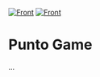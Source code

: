 [![Front](https://img.shields.io/badge/Stack-MERN-blue?style=flat)](https://)
[![Front](https://img.shields.io/badge/Context-UE3WebClient-yellow?style=flat)](https://)

# Punto Game

...